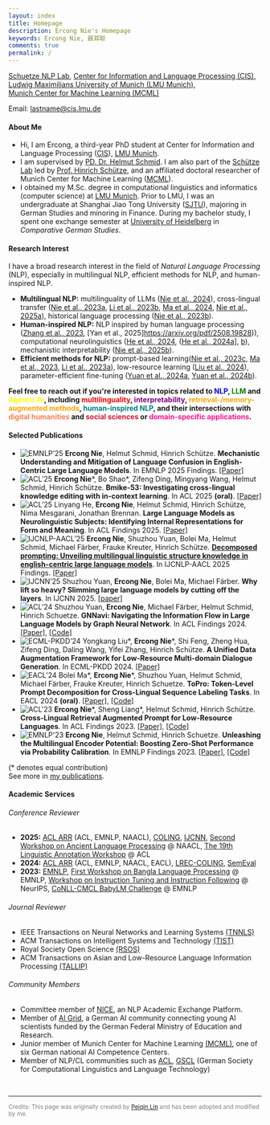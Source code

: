 ```yaml
---
layout: index
title: Homepage
description: Ercong Nie's Homepage
keywords: Ercong Nie, 聂耳聪
comments: true
permalink: /
---
```


[Schuetze NLP Lab](https://schuetze.cis.lmu.de/), [Center for Information and Language Processing (CIS)](https://www.cis.lmu.de/),  
[Ludwig Maximilians University of Munich (LMU Munich)](https://www.lmu.de/en/),  
[Munich Center for Machine Learning (MCML)](https://mcml.ai/)<br>

Email: lastname@cis.lmu.de

#### About Me

* Hi, I am Ercong, a third-year PhD student at Center for Information and Language Processing ([CIS](https://www.cis.lmu.de/)), [LMU Munich](https://www.lmu.de/en/index.html).
* I am supervised by [PD. Dr. Helmut Schmid](https://www.cis.uni-muenchen.de/~schmid/). I am also part of the [Schütze Lab](https://schuetze.cis.lmu.de/) led by [Prof. Hinrich Schütze](https://schuetze.cis.lmu.de/about/), and an affiliated doctoral researcher of Munich Center for Machine Learning ([MCML](https://mcml.ai/)).
* I obtained my M.Sc. degree in computational linguistics and informatics (computer science) at 
[LMU Munich](https://www.lmu.de/en/index.html). Prior to LMU, I was an undergraduate at Shanghai Jiao Tong University ([SJTU](https://sfl.sjtu.edu.cn/En)),
majoring in German Studies and minoring in Finance. 
During my bachelor study, I spent one exchange semester at [University of Heidelberg](https://www.uni-heidelberg.de/en) in *Comparative German Studies*.


#### Research Interest
I have a broad research interest in the field of *Natural Language Processing* (NLP), especially in multilingual NLP, efficient methods for NLP, and human-inspired NLP. <br>
* **Multilingual NLP:** multilinguality of LLMs ([Nie et al., 2024](https://arxiv.org/pdf/2402.18397.pdf)), cross-lingual transfer ([Nie et al., 2023a](https://doi.org/10.18653/v1/2023.findings-acl.528), [Li et al., 2023b](https://openreview.net/pdf?id=KLPLCXo4aD), [Ma et al., 2024](https://aclanthology.org/2024.eacl-long.164v2.pdf), [Nie et al., 2025a](https://aclanthology.org/2025.acl-long.798.pdf)), historical language processing ([Nie et al., 2023b](https://aclanthology.org/2023.alp-1.8/)).
* **Human-inspired NLP:** NLP inspired by human language processing ([Zhang et al., 2023](https://aclanthology.org/2023.conll-babylm.13/), [Yan et al., 2025]https://arxiv.org/pdf/2508.19828)), computational neurolinguistics ([He et al., 2024](https://aclanthology.org/2024.lrec-main.402.pdf), ([He et al., 2024a](https://aclanthology.org/2025.findings-acl.986.pdf)], [b](https://aclanthology.org/2025.sigtyp-1.9.pdf)), mechanistic interpretability ([Nie et al., 2025b](https://arxiv.org/pdf/2505.16538)).
* **Efficient methods for NLP:**  prompt-based learning([Nie et al., 2023c](https://aclanthology.org/2023.findings-emnlp.1056/), [Ma et al., 2023](https://aclanthology.org/2023.konvens-main.1), [Li et al., 2023a](https://aclanthology.org/2023.banglalp-1.15.pdf)), low-resource learning ([Liu et al., 2024](https://www.google.com)), parameter-efficient fine-tuning ([Yuan et al., 2024a](https://arxiv.org/pdf/2402.11709.pdf), [Yuan et al., 2024b](https://arxiv.org/pdf/2402.11700.pdf)).

<p>
        <strong>Feel free to reach out if you're interested in topics related to
        <span style="color: blue;">NLP</span>, 
        <span style="color: green;">LLM</span> and
        <span style="color: yellow;">Agentic AI</span>, including 
        <span style="color: red;">multilinguality</span>, 
        <span style="color: purple;">interpretability</span>, 
        <span style="color: orange;">retrieval-/memory-augmented methods</span>, 
        <span style="color: teal;">human-inspired NLP</span>, 
        and their intersections with 
        <span style="color: coral;">digital humanities</span> and 
        <span style="color: crimson;">social sciences</span> or 
        <span style="color: deeppink;">domain-specific applications</span>.</strong> 
    </p>

#### Selected Publications
- ![EMNLP’25](https://img.shields.io/badge/EMNLP-2025-blue) **Ercong Nie**, Helmut Schmid, Hinrich Schütze. **Mechanistic Understanding and Mitigation of Language Confusion in English-Centric Large Language Models**. In EMNLP 2025 Findings. [[Paper]](https://arxiv.org/pdf/2505.16538)
- ![ACL’25](https://img.shields.io/badge/ACL-2025-blue) **Ercong Nie**\*, Bo Shao\*, Zifeng Ding, Mingyang Wang, Helmut Schmid, Hinrich Schütze. **Bmike-53: Investigating cross-lingual knowledge editing with in-context learning**. In ACL 2025 **(oral)**. [[Paper]](https://aclanthology.org/2025.acl-long.798.pdf)
- ![ACL’25](https://img.shields.io/badge/ACL-2025-blue) Linyang He, **Ercong Nie**, Helmut Schmid, Hinrich Schütze, Nima Mesgarani, Jonathan Brennan. **Large Language Models as Neurolinguistic Subjects: Identifying Internal Representations for Form and Meaning**. In ACL Findings 2025. [[Paper]](https://aclanthology.org/2025.findings-acl.986.pdf)
- ![IJCNLP-AACL’25](https://img.shields.io/badge/IJCNLP--AACL-2025-blue) **Ercong Nie**, Shuzhou Yuan, Bolei Ma, Helmut Schmid, Michael Färber, Frauke Kreuter, Hinrich Schütze. [**Decomposed prompting: Unveiling multilingual linguistic structure knowledge in english-centric large language models**](https://arxiv.org/pdf/2402.18397). In IJCNLP-AACL 2025 Findings. [[Paper]](https://arxiv.org/pdf/2402.18397)
- ![IJCNN’25](https://img.shields.io/badge/IJCNN-2025-blue) Shuzhou Yuan, **Ercong Nie**, Bolei Ma, Michael Färber. **Why lift so heavy? Slimming large language models by cutting off the layers**. In IJCNN 2025. [[paper]](https://arxiv.org/pdf/2402.11700)
- ![ACL’24](https://img.shields.io/badge/ACL-2024-blue) Shuzhou Yuan, **Ercong Nie**, Michael Färber, Helmut Schmid, Hinrich Schuetze. **GNNavi: Navigating the Information Flow in Large Language Models by Graph Neural Network**. In ACL Findings 2024. [[Paper]](https://aclanthology.org/2024.findings-acl.237.pdf), [[Code]](https://github.com/ShuzhouYuan/GNNavi)
- ![ECML-PKDD’24](https://img.shields.io/badge/ECML--PKDD-2024-blue) Yongkang Liu\*, **Ercong Nie**\*, Shi Feng, Zheng Hua, Zifeng Ding, Daling Wang, Yifei Zhang, Hinrich Schütze. **A Unified Data Augmentation Framework for Low-Resource Multi-domain Dialogue Generation**. In ECML-PKDD 2024. [[Paper]](https://link.springer.com/chapter/10.1007/978-3-031-70344-7_10) 
- ![EACL’24](https://img.shields.io/badge/EACL-2024-blue) Bolei Ma\*, **Ercong Nie**\*, Shuzhou Yuan, Helmut Schmid, Michael Färber, Frauke Kreuter, Hinrich Schuetze. **ToPro: Token-Level Prompt Decomposition for Cross-Lingual Sequence Labeling Tasks**. In EACL 2024 **(oral)**. [[Paper]](https://aclanthology.org/2024.eacl-long.164.pdf), [[Code]](https://github.com/boleima/ToPro)
- ![ACL'23](https://img.shields.io/badge/ACL-2023-blue) **Ercong Nie**\*, Sheng Liang\*, Helmut Schmid, Hinrich Schütze. **Cross-Lingual Retrieval Augmented Prompt for Low-Resource Languages**. In ACL Findings 2023. [[Paper]](https://aclanthology.org/2023.findings-acl.528.pdf), [[Code]](https://github.com/ercong21/parc)
- ![EMNLP'23](https://img.shields.io/badge/EMNLP-2023-blue) **Ercong Nie**, Helmut Schmid, Hinrich Schuetze. **Unleashing the Multilingual Encoder Potential: Boosting Zero-Shot Performance via Probability Calibration**. In EMNLP Findings 2023. [[Paper]](https://aclanthology.org/2023.findings-emnlp.1056.pdf), [[Code]](https://github.com/ercong21/calibration)
<!-- - Linyang He, Peili Chen, **Ercong Nie**, Yuanning Li, Jonathan R. Brennan. **Decoding Probing: Revealing Internal Linguistic Structures in Neural Language Models Using Minimal Pairs**. In LREC-COLING 2024. [[Paper]](https://aclanthology.org/2024.lrec-main.402.pdf) -->

(\* denotes equal contribution)  
See more in [my publications](publications/).

#### Academic Services

###### Conference Reviewer
* **2025:** [ACL ARR](https://aclrollingreview.org/people) (ACL, EMNLP, NAACL), [COLING](https://coling2025.org/), [IJCNN](https://2025.ijcnn.org/), [Second Workshop on Ancient Language Processing](https://www.ancientnlp.com/alp2025/organization/) @ NAACL, [The 19th Linguistic Annotation Workshop](https://sigann.github.io/LAW-XIX-2025/) @ ACL
* **2024:** [ACL ARR](https://aclrollingreview.org/people) (ACL, EMNLP, NAACL, EACL), [LREC-COLING](https://lrec-coling-2024.org/), [SemEval](https://semeval.github.io/SemEval2024/)
* **2023:** [EMNLP](https://2023.emnlp.org/), [First Workshop on Bangla Language Processing](https://blp-workshop.github.io/organizers) @ EMNLP, [Workshop on Instruction Tuning and Instruction Following](https://an-instructive-workshop.github.io/organization/) @ NeurIPS, [CoNLL-CMCL BabyLM Challenge](https://babylm.github.io/) @ EMNLP

###### Journal Reviewer
* IEEE Transactions on Neural Networks and Learning Systems [(TNNLS)](https://cis.ieee.org/publications/t-neural-networks-and-learning-systems)
* ACM Transactions on Intelligent Systems and Technology [(TIST)](https://dl.acm.org/journal/tist)
* Royal Society Open Science [(RSOS)](https://royalsocietypublishing.org/journal/rsos)
* ACM Transactions on Asian and Low-Resource Language Information Processing [(TALLIP)](https://dl.acm.org/journal/TALLIP)

###### Community Members
* Committee member of [NICE](https://nice-nlp.github.io/), an NLP Academic Exchange Platform.
* Member of [AI Grid](https://ai-grid.org/en/), a German AI community connecting young AI scientists funded by the German Federal Ministry of Education and Research.
* Junior member of Munich Center for Machine Learning [(MCML)](https://mcml.ai/#about), one of six German national AI Competence Centers.
* Member of NLP/CL communities such as [ACL](https://www.aclweb.org/portal/), [GSCL](https://gscl.org/en/) (German Society for Computational Linguistics and Language Technology)


<br>

---
<span style="font-size: smaller; color: grey;">
Credits: This page was originally created by <a href="https://lpq29743.github.io/" target="_blank">Peiqin Lin</a> and has been adopted and modified by me.
</span>